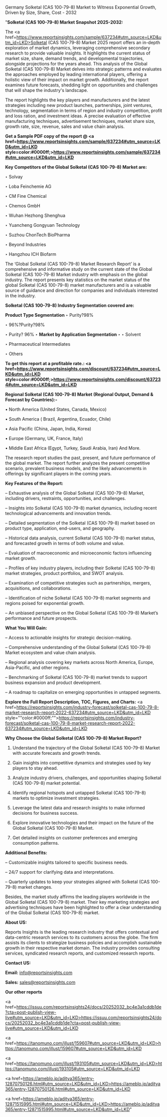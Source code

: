 Germany Solketal (CAS 100-79-8) Market to Witness Exponential Growth, Driven by Size, Share, Cost - 2032

"<strong>Solketal (CAS 100-79-8) Market Snapshot 2025-2032:</strong>

The <a href=https://www.reportsinsights.com/sample/637234#utm_source=LKD&utm_id=LKD>Solketal (CAS 100-79-8) Market</a> 2025 report offers an in-depth exploration of market dynamics, leveraging comprehensive secondary research to provide valuable insights. It highlights the current status of market size, share, demand trends, and developmental trajectories, alongside projections for the years ahead. This analysis of the Global Solketal (CAS 100-79-8) Market delves into strategic patterns and evaluates the approaches employed by leading international players, offering a holistic view of their impact on market growth. Additionally, the report examines future forecasts, shedding light on opportunities and challenges that will shape the industry's landscape.

The report highlights the key players and manufacturers and the latest strategies including new product launches, partnerships, joint ventures, technology, segmentation in terms of region and industry competition, profit and loss ration, and investment ideas. A precise evaluation of effective manufacturing techniques, advertisement techniques, market share size, growth rate, size, revenue, sales and value chain analysis.

<strong>Get a Sample PDF copy of the report @ <a href=https://www.reportsinsights.com/sample/637234#utm_source=LKD&utm_id=LKD style=color:#0000ff;>https://www.reportsinsights.com/sample/637234#utm_source=LKD&utm_id=LKD</a></strong>

<strong>Key Competitors of the Global Solketal (CAS 100-79-8) Market are:</strong>

‣ Solvay

‣ Loba Feinchemie AG

‣ CM Fine Chemical

‣ Chemos GmbH

‣ Wuhan Hezhong Shenghua

‣ Yuancheng Gongyuan Technology

‣ Suzhou ChonTech BioPharma

‣ Beyond Industries

‣ Hangzhou ICH Biofarm

The ‘Global Solketal (CAS 100-79-8) Market Research Report’ is a comprehensive and informative study on the current state of the Global Solketal (CAS 100-79-8) Market industry with emphasis on the global industry. The report presents key statistics on the market status of the global Solketal (CAS 100-79-8) market manufacturers and is a valuable source of guidance and direction for companies and individuals interested in the industry.

<strong>Solketal (CAS 100-79-8) Industry Segmentation covered are:</strong>

<strong>Product Type Segmentation</strong>
‣
Purity?98%

‣ 96%?Purity?98%

‣ Purity? 96%
‣ 
<strong>Market by Application Segmentation</strong>
‣
‣  Solvent

‣ Pharmaceutical Intermediates

‣ Others

<strong>To get this report at a profitable rate.: <a href=https://www.reportsinsights.com/discount/637234#utm_source=LKD&utm_id=LKD style=color:#0000ff;>https://www.reportsinsights.com/discount/637234#utm_source=LKD&utm_id=LKD</a></strong>

<strong>Regional Solketal (CAS 100-79-8) Market (Regional Output, Demand &amp; Forecast by Countries):-</strong>

• North America (United States, Canada, Mexico)

• South America ( Brazil, Argentina, Ecuador, Chile)

• Asia Pacific (China, Japan, India, Korea)

• Europe (Germany, UK, France, Italy)

• Middle East Africa (Egypt, Turkey, Saudi Arabia, Iran) And More.

The research report studies the past, present, and future performance of the global market. The report further analyzes the present competitive scenario, prevalent business models, and the likely advancements in offerings by significant players in the coming years.

<strong>Key Features of the Report:</strong>

– Exhaustive analysis of the Global Solketal (CAS 100-79-8) Market, including drivers, restraints, opportunities, and challenges.

– Insights into Solketal (CAS 100-79-8) market dynamics, including recent technological advancements and innovation trends.

– Detailed segmentation of the Solketal (CAS 100-79-8) market based on product type, application, end-users, and geography.

– Historical data analysis, current Solketal (CAS 100-79-8) market status, and forecasted growth in terms of both volume and value.

– Evaluation of macroeconomic and microeconomic factors influencing market growth.

– Profiles of key industry players, including their Solketal (CAS 100-79-8) market strategies, product portfolios, and SWOT analysis.

– Examination of competitive strategies such as partnerships, mergers, acquisitions, and collaborations.

– Identification of niche Solketal (CAS 100-79-8) market segments and regions poised for exponential growth.

– An unbiased perspective on the Global Solketal (CAS 100-79-8) Market’s performance and future prospects.

<strong>What You Will Gain:</strong>

– Access to actionable insights for strategic decision-making.

– Comprehensive understanding of the Global Solketal (CAS 100-79-8) Market ecosystem and value chain analysis.

– Regional analysis covering key markets across North America, Europe, Asia-Pacific, and other regions.

– Benchmarking of Solketal (CAS 100-79-8) market trends to support business expansion and product development.

– A roadmap to capitalize on emerging opportunities in untapped segments.

<strong>Explore the Full Report Description, TOC, Figures, and Charts:</strong>
<a href=https://reportsinsights.com/industry-forecast/solketal-cas-100-79-8-market-research-report-2022-637234#utm_source=LKD&utm_id=LKD style=""color:#0000ff;"">https://reportsinsights.com/industry-forecast/solketal-cas-100-79-8-market-research-report-2022-637234#utm_source=LKD&utm_id=LKD</a>

<strong>Why Choose the Global Solketal (CAS 100-79-8) Market Report?</strong>

1. Understand the trajectory of the Global Solketal (CAS 100-79-8) Market with accurate forecasts and growth trends.

2. Gain insights into competitive dynamics and strategies used by key players to stay ahead.

3. Analyze industry drivers, challenges, and opportunities shaping Solketal (CAS 100-79-8) market potential.

4. Identify regional hotspots and untapped Solketal (CAS 100-79-8) markets to optimize investment strategies.

5. Leverage the latest data and research insights to make informed decisions for business success.

6. Explore innovative technologies and their impact on the future of the Global Solketal (CAS 100-79-8) Market.

7. Get detailed insights on customer preferences and emerging consumption patterns.

<strong>Additional Benefits:</strong>

– Customizable insights tailored to specific business needs.

– 24/7 support for clarifying data and interpretations.

– Quarterly updates to keep your strategies aligned with Solketal (CAS 100-79-8) market changes.

Besides, the market study affirms the leading players worldwide in the Global Solketal (CAS 100-79-8) market. Their key marketing strategies and advertising techniques have been highlighted to offer a clear understanding of the Global Solketal (CAS 100-79-8) market.

<strong><strong>About US</strong>:</strong>

Reports Insights is the leading research industry that offers contextual and data-centric research services to its customers across the globe. The firm assists its clients to strategize business policies and accomplish sustainable growth in their respective market domain. The industry provides consulting services, syndicated research reports, and customized research reports.

<strong>Contact US:</strong>

<p class=><b>Email:</b> <a href=mailto:info@reportsinsights.com>info@reportsinsights.com</a></p>
<p class=><b>Sales:</b> <a href=mailto:sales@reportsinsights.com>sales@reportsinsights.com</a></p>

<strong>Our other reports</strong>

<a href=https://issuu.com/reportsinsights24/docs/20252032_bc4e3a1cddb1de?cta=post-publish-view-live#utm_source=LKD&utm_id=LKD>https://issuu.com/reportsinsights24/docs/20252032_bc4e3a1cddb1de?cta=post-publish-view-live#utm_source=LKD&utm_id=LKD</a>

<a href=https://tanomuno.com/illust/159607#utm_source=LKD&utm_id=LKD>https://tanomuno.com/illust/159607#utm_source=LKD&utm_id=LKD</a>

<a href=https://tanomuno.com/illust/193105#utm_source=LKD&utm_id=LKD>https://tanomuno.com/illust/193105#utm_source=LKD&utm_id=LKD</a>

<a href=https://ameblo.jp/aditya365/entry-12870750126.html#utm_source=LKD&utm_id=LKD>https://ameblo.jp/aditya365/entry-12870750126.html#utm_source=LKD&utm_id=LKD</a>

<a href=https://ameblo.jp/aditya365/entry-12871515995.html#utm_source=LKD&utm_id=LKD>https://ameblo.jp/aditya365/entry-12871515995.html#utm_source=LKD&utm_id=LKD</a>"
